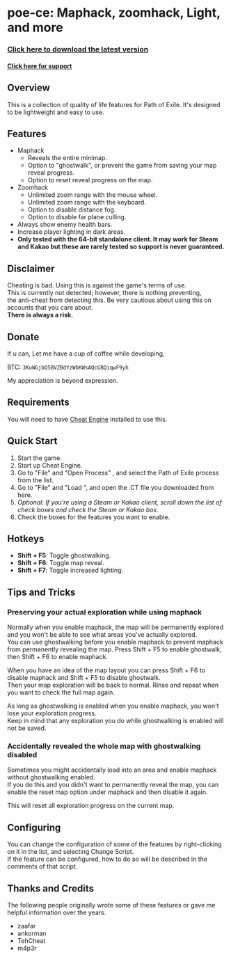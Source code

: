 
# poe-ce: Maphack, zoomhack, Light, and more

### [Click here to download the latest version](https://github.com/zxc88645/poe-ce/raw/master/ct/maper_CE_3.12.3C.zip)

#### [Click here for support](https://www.ownedcore.com/forums/mmo/path-of-exile/poe-bots-programs/923296-maphack-zoomhack-light-more-3-12-ct.html)

## Overview

  This is a collection of quality of life features for Path of Exile. It's designed to be lightweight and easy to use.


## Features

  * Maphack
      - Reveals the entire minimap.
      - Option to "ghostwalk", or prevent the game from saving your map reveal progress.
      - Option to reset reveal progress on the map.
  * Zoomhack
      - Unlimited zoom range with the mouse wheel.
      - Unlimited zoom range with the keyboard.
      - Option to disable distance fog.
      - Option to disable far plane culling.
* Always show enemy health bars.
* Increase player lighting in dark areas.
* **Only tested with the 64-bit standalone client. It may work for Steam and Kakao but these are rarely tested so support is never guaranteed.**


## Disclaimer

  Cheating is bad. Using this is against the game's terms of use.  
  This is currently not detected; however, there is nothing preventing,  
  the anti-cheat from detecting this. Be very cautious about using this on accounts that you care about.  
  **There is always a risk.**  


## Donate

  If u can, Let me have a cup of coffee while developing,  
  
  BTC: `3KuWGjbQ5BVZBdYzWbKWsAQcGBQiqwF9yh`

  My appreciation is beyond expression.

## Requirements

  You will need to have [Cheat Engine](https://cheatengine.org) installed to use this.


## Quick Start

  1. Start the game.
  2. Start up Cheat Engine.
  3. Go to "File" and "Open Process" , and select the Path of Exile process from the list.
  4. Go to "File" and "Load ", and open the .CT file you downloaded from here.
  5. *Optional: If you're using a Steam or Kakao client, scroll down the list of check boxes and check the Steam or Kakao box.*
  6. Check the boxes for the features you want to enable.


## Hotkeys

* **Shift + F5**: Toggle ghostwalking.
* **Shift + F6**: Toggle map reveal.
* **Shift + F7**: Toggle increased lighting.


## Tips and Tricks
    
    
### Preserving your actual exploration while using maphack
      
  Normally when you enable maphack, the map will be permanently explored and you won't be able to see what areas you've actually explored.  
  You can use ghostwalking before you enable maphack to prevent maphack from permanently revealing the map. Press Shift + F5 to enable ghostwalk, then Shift + F6 to enable maphack.  
  
  When you have an idea of the map layout you can press Shift + F6 to disable maphack and Shift + F5 to disable ghostwalk.  
  Then your map exploration will be back to normal. Rinse and repeat when you want to check the full map again.  
  
  As long as ghostwalking is enabled when you enable maphack, you won't lose your exploration progress.  
  Keep in mind that any exploration you do while ghostwalking is enabled will not be saved.  
    
### Accidentally revealed the whole map with ghostwalking disabled
  
  Sometimes you might accidentally load into an area and enable maphack without ghostwalking enabled.  
  If you do this and you didn't want to permanently reveal the map, you can enable the reset map option under maphack and then disable it again.  
  
  This will reset all exploration progress on the current map.  


## Configuring
  
  You can change the configuration of some of the features by right-clicking on it in the list, and selecting Change Script.  
  If the feature can be configured, how to do so will be described in the comments of that script.  


## Thanks and Credits

  The following people originally wrote some of these features or gave me helpful information over the years.

* zaafar
* ankorman
* TehCheat
* m4p3r
